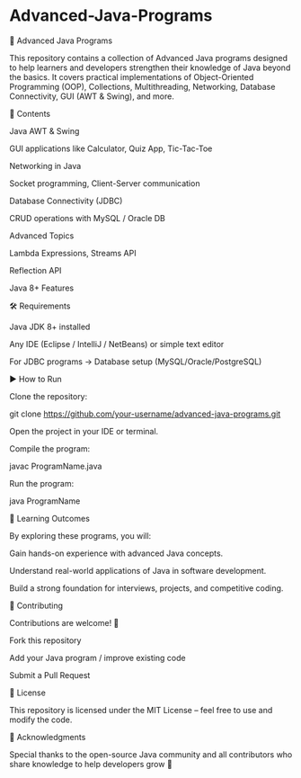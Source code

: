 # Advanced-Java-Programs
🚀 Advanced Java Programs

This repository contains a collection of Advanced Java programs designed to help learners and developers strengthen their knowledge of Java beyond the basics. It covers practical implementations of Object-Oriented Programming (OOP), Collections, Multithreading, Networking, Database Connectivity, GUI (AWT & Swing), and more.

📂 Contents

Java AWT & Swing

GUI applications like Calculator, Quiz App, Tic-Tac-Toe

Networking in Java

Socket programming, Client-Server communication

Database Connectivity (JDBC)

CRUD operations with MySQL / Oracle DB

Advanced Topics

Lambda Expressions, Streams API

Reflection API

Java 8+ Features


🛠️ Requirements

Java JDK 8+ installed

Any IDE (Eclipse / IntelliJ / NetBeans) or simple text editor

For JDBC programs → Database setup (MySQL/Oracle/PostgreSQL)

▶️ How to Run

Clone the repository:

git clone https://github.com/your-username/advanced-java-programs.git

Open the project in your IDE or terminal.

Compile the program:

javac ProgramName.java

Run the program:

java ProgramName


🎯 Learning Outcomes

By exploring these programs, you will:

Gain hands-on experience with advanced Java concepts.

Understand real-world applications of Java in software development.

Build a strong foundation for interviews, projects, and competitive coding.


🤝 Contributing

Contributions are welcome! 🎉

Fork this repository

Add your Java program / improve existing code

Submit a Pull Request


📜 License

This repository is licensed under the MIT License – feel free to use and modify the code.


🌟 Acknowledgments

Special thanks to the open-source Java community and all contributors who share knowledge to help developers grow 🚀

